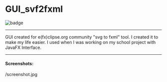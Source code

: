 # GUI_svf2fxml

![badge](https://img.shields.io/badge/tested%20on%3A-Windows%2010-blue.svg)

---

GUI created for e(fx)clipse.org community "svg to fxml" tool. I created it to make my life easier. I used when I was working on my school project with JavaFX Interface. 

---

#### Screenshots:

/screenshot.jpg
